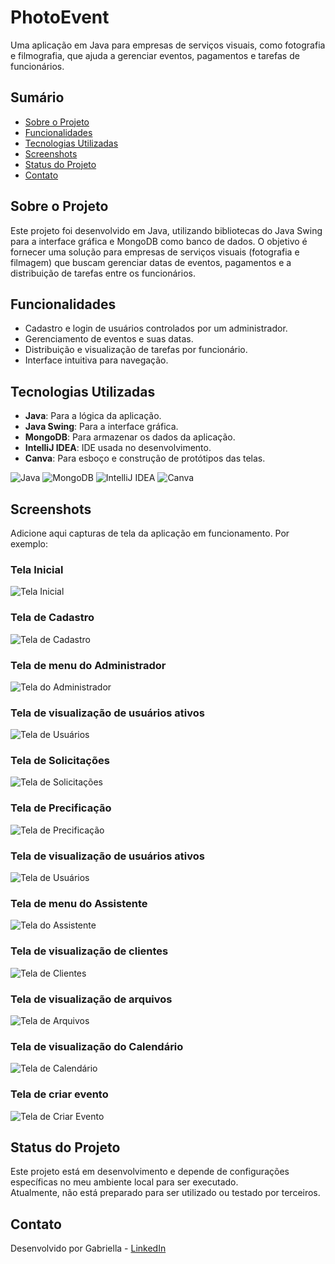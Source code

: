 # PhotoEvent

Uma aplicação em Java para empresas de serviços visuais, como fotografia e filmografia, que ajuda a gerenciar eventos, pagamentos e tarefas de funcionários.

## Sumário
- [Sobre o Projeto](#sobre-o-projeto)
- [Funcionalidades](#funcionalidades)
- [Tecnologias Utilizadas](#tecnologias-utilizadas)
- [Screenshots](#screenshots)
- [Status do Projeto](#status-do-projeto)
- [Contato](#contato)

## Sobre o Projeto

Este projeto foi desenvolvido em Java, utilizando bibliotecas do Java Swing para a interface gráfica e MongoDB como banco de dados. O objetivo é fornecer uma solução para empresas de serviços visuais (fotografia e filmagem) que buscam gerenciar datas de eventos, pagamentos e a distribuição de tarefas entre os funcionários.

## Funcionalidades

- Cadastro e login de usuários controlados por um administrador.
- Gerenciamento de eventos e suas datas.
- Distribuição e visualização de tarefas por funcionário.
- Interface intuitiva para navegação.

## Tecnologias Utilizadas

- **Java**: Para a lógica da aplicação.
- **Java Swing**: Para a interface gráfica.
- **MongoDB**: Para armazenar os dados da aplicação.
- **IntelliJ IDEA**: IDE usada no desenvolvimento.
- **Canva**: Para esboço e construção de protótipos das telas.

![Java](https://img.icons8.com/color/48/000000/java-coffee-cup-logo.png) 
![MongoDB](https://img.icons8.com/color/48/000000/mongodb.png) 
![IntelliJ IDEA](https://img.icons8.com/color/48/000000/intellij-idea.png) 
![Canva](https://img.icons8.com/color/48/000000/canva.png) 

## Screenshots

Adicione aqui capturas de tela da aplicação em funcionamento. Por exemplo:

### Tela Inicial
![Tela Inicial](screenshots/tela_inicial.png)

### Tela de Cadastro
![Tela de Cadastro](screenshots/tela_cadastro.png)

### Tela de menu do Administrador
![Tela do Administrador](screenshots/tela_admin.png)

### Tela de visualização de usuários ativos
![Tela de Usuários](screenshots/tela_usuarios_ativos.png)

### Tela de Solicitações
![Tela de Solicitações](screenshots/tela_solicitacoes.png)

### Tela de Precificação
![Tela de Precificação](screenshots/tela_precificacao.png)

### Tela de visualização de usuários ativos
![Tela de Usuários](screenshots/tela_usuarios_ativos.png)

### Tela de menu do Assistente
![Tela do Assistente](screenshots/tela_assistente.png)

### Tela de visualização de clientes
![Tela de Clientes](screenshots/tela_clientes.png)

### Tela de visualização de arquivos
![Tela de Arquivos](screenshots/tela_arquivos.png)

### Tela de visualização do Calendário
![Tela de Calendário](screenshots/tela_calendario.png)

### Tela de criar evento
![Tela de Criar Evento](screenshots/tela_criar_evento.png)

## Status do Projeto

Este projeto está em desenvolvimento e depende de configurações específicas no meu ambiente local para ser executado.  
Atualmente, não está preparado para ser utilizado ou testado por terceiros.

## Contato

Desenvolvido por Gabriella - [LinkedIn](https://www.linkedin.com/in/gabriella-t-9b000b236/)

